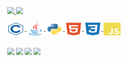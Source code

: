  <div>
  <a href="https://github.com/jozanardo">
  <img height="200em" src="https://github-readme-stats.vercel.app/api?username=jozanardo&show_icons=true&theme=dark&icon_color=2bff41&title_color=2bff41&border_color=2bff41&text_color=ffffff&include_all_commits=true&count_private=true"/>   
  <img height="200em" src="https://github-readme-stats.vercel.app/api/top-langs/?username=jozanardo&theme=dark&title_color=2bff41&border_color=2bff41&text_color=ffffff"/>
</div>
<div style="display: inline_block"><br>
  <img align="center" alt="Zanardo-C" height="30" width="40" src="https://raw.githubusercontent.com/devicons/devicon/00f02ef57fb7601fd1ddcc2fe6fe670fef3ae3e4/icons/c/c-line.svg">
  <img align="center" alt="Zanardo-Java" height="30" width="40" src="https://raw.githubusercontent.com/devicons/devicon/00f02ef57fb7601fd1ddcc2fe6fe670fef3ae3e4/icons/java/java-original.svg">
  <img align="center" alt="Zanardo-Python" height="30" width="40" src="https://raw.githubusercontent.com/devicons/devicon/00f02ef57fb7601fd1ddcc2fe6fe670fef3ae3e4/icons/python/python-original.svg">
  <img align="center" alt="Zanardo-HTML" height="30" width="40" src="https://raw.githubusercontent.com/devicons/devicon/00f02ef57fb7601fd1ddcc2fe6fe670fef3ae3e4/icons/html5/html5-plain.svg">
  <img align="center" alt="Zanardo-CSS" height="30" width="40" src="https://raw.githubusercontent.com/devicons/devicon/00f02ef57fb7601fd1ddcc2fe6fe670fef3ae3e4/icons/css3/css3-plain.svg">
  <img align="center" alt="Zanardo-Js" height="30" width="40" src="https://raw.githubusercontent.com/devicons/devicon/00f02ef57fb7601fd1ddcc2fe6fe670fef3ae3e4/icons/javascript/javascript-plain.svg">
</div>
  
  ##
 
<div> 
  
  <a href="https://www.facebook.com/joao.zanardo" target="_blank"><img height="30" src="https://image.flaticon.com/icons/png/512/1076/1076990.png" target="_blank"></a> 
  <a href="https://www.instagram.com/__jozanardo_/" target="_blank"><img height="30" src="https://image.flaticon.com/icons/png/512/1384/1384063.png" target="_blank"></a>
  <a href = "mailto:jozanardo@gmail.com"><img height="30" src="https://img-premium.flaticon.com/png/512/2875/premium/2875435.png?token=exp=1629152369~hmac=7dda9b19e3718bfec7f712e3bec53a58" target="_blank"></a>
  <a href="https://www.linkedin.com/in/joão-zanardo-b87374160/" target="_blank"><img height="30" src="https://image.flaticon.com/icons/png/512/174/174857.png" target="_blank"></a> 

</div>

<!--
**jozanardo/jozanardo** is a ✨ _special_ ✨ repository because its `README.md` (this file) appears on your GitHub profile.

Here are some ideas to get you started:

- 🔭 I’m currently working on ...
- 🌱 I’m currently learning ...
- 👯 I’m looking to collaborate on ...
- 🤔 I’m looking for help with ...
- 💬 Ask me about ...
- 📫 How to reach me: ...
- 😄 Pronouns: ...
- ⚡ Fun fact: ...
-->
